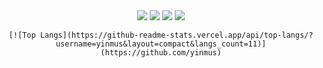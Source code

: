 <div align="center">
    <img src="https://rule34.xxx/counter/0.gif"/>
    <img src="https://rule34.xxx/counter/6.gif"/>
    <img src="https://rule34.xxx/counter/3.gif"/>
    <img src="https://rule34.xxx/counter/9.gif"/>

    [![Top Langs](https://github-readme-stats.vercel.app/api/top-langs/?username=yinmus&layout=compact&langs_count=11)](https://github.com/yinmus)


</div>




